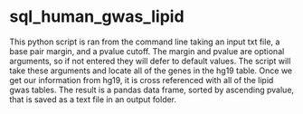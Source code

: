 # sql_human_gwas_lipid
This python script is ran from the command line taking an input txt file, a base pair margin, and a pvalue cutoff. The margin and pvalue are optional arguments, so if not entered they will defer to default values. The script will take these arguments and locate all of the genes in the hg19 table. Once we get our information from hg19, it is cross referenced with all of the lipid gwas tables. The result is a pandas data frame, sorted by ascending pvalue, that is saved as a text file in an output folder. 
